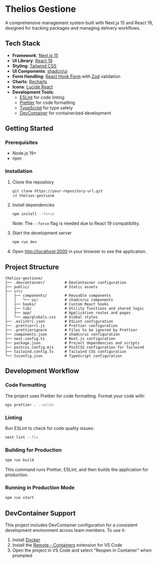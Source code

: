# Thelios Gestione

A comprehensive management system built with Next.js 15 and React 19, designed for tracking packages and managing delivery workflows.

## Tech Stack

- **Framework**: [Next.js 15](https://nextjs.org/)
- **UI Library**: [React 19](https://react.dev/)
- **Styling**: [Tailwind CSS](https://tailwindcss.com/)
- **UI Components**: [shadcn/ui](https://ui.shadcn.com/)
- **Form Handling**: [React Hook Form](https://react-hook-form.com/) with [Zod](https://zod.dev/) validation
- **Charts**: [Recharts](https://recharts.org/)
- **Icons**: [Lucide React](https://lucide.dev/)
- **Development Tools**:
  - [ESLint](https://eslint.org/) for code linting
  - [Prettier](https://prettier.io/) for code formatting
  - [TypeScript](https://www.typescriptlang.org/) for type safety
  - [DevContainer](https://code.visualstudio.com/docs/remote/containers) for containerized development

## Getting Started

### Prerequisites

- Node.js 19+
- npm

### Installation

1. Clone the repository
   ```bash
   git clone https://your-repository-url.git
   cd thelios-gestione
   ```

2. Install dependencies
   ```bash
   npm install --force
   ```
   Note: The `--force` flag is needed due to React 19 compatibility.

3. Start the development server
   ```bash
   npm run dev
   ```

4. Open [http://localhost:3000](http://localhost:3000) in your browser to see the application.

## Project Structure

```
thelios-gestione/
├── .devcontainer/         # DevContainer configuration
├── public/                # Static assets
├── src/
│   ├── components/        # Reusable components
│   │   └── ui/            # shadcn/ui components
│   ├── hooks/             # Custom React hooks
│   ├── lib/               # Utility functions and shared logic
│   ├── app/               # Application routes and pages
│   └── app/globals.css    # Global styles
├── .eslintrc.json         # ESLint configuration
├── .prettierrc.js         # Prettier configuration
├── .prettierignore        # Files to be ignored by Prettier
├── components.json        # shadcn/ui configuration
├── next.config.ts         # Next.js configuration
├── package.json           # Project dependencies and scripts
├── postcss.config.mjs     # PostCSS configuration for Tailwind
├── tailwind.config.ts     # Tailwind CSS configuration
└── tsconfig.json          # TypeScript configuration
```

## Development Workflow

### Code Formatting

The project uses Prettier for code formatting. Format your code with:

```bash
npx prettier . --write
```

### Linting

Run ESLint to check for code quality issues:

```bash
next lint --fix
```

### Building for Production

```bash
npm run build
```

This command runs Prettier, ESLint, and then builds the application for production.

### Running in Production Mode

```bash
npm run start
```

## DevContainer Support

This project includes DevContainer configuration for a consistent development environment across team members. To use it:

1. Install [Docker](https://www.docker.com/products/docker-desktop)
2. Install the [Remote - Containers](https://marketplace.visualstudio.com/items?itemName=ms-vscode-remote.remote-containers) extension for VS Code
3. Open the project in VS Code and select \"Reopen in Container\" when prompted

